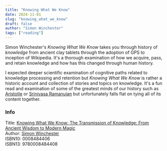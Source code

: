 ```yaml
---
title: "Knowing What We Know"
date: 2024-11-01
slug: "knowing_what_we_know"
draft: false
author: "Simon Winchester"
tags: ["reading"]
---
```


Simon Winchester's _Knowing What We Know_ takes you through history of _knowledge_ from ancient clay tablets through the adoption of GPS to inception of Wikipedia. It's a thorough examination of how we acquire, pass, and retain knowledge and how has this changed through human history.

I expected deeper scientific examination of cognitive paths related to knowledge processing and retention but _Knowing What We Know_ is rather a historic account and collection of stories and topics on knowledge. It's a fun read and examination of some of the greatest minds of our history such as [Aristotle](https://en.wikipedia.org/wiki/Aristotle) or [Srinivasa Ramanujan](https://en.wikipedia.org/wiki/Srinivasa_Ramanujan) but unfortunately falls flat on tying all of its content together.

### Info

Title: [Knowing What We Know: The Transmission of Knowledge: From Ancient Wisdom to Modern Magic](https://www.goodreads.com/book/show/61812417-knowing-what-we-know)\
Author: [Simon Winchester](https://en.wikipedia.org/wiki/Simon_Winchester)\
ISBN10: 0008484406\
ISBN13: 9780008484408
